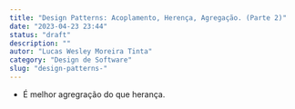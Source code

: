 ```yaml
---
title: "Design Patterns: Acoplamento, Herença, Agregação. (Parte 2)"
date: "2023-04-23 23:44"
status: "draft"
description: ""
autor: "Lucas Wesley Moreira Tinta"
category: "Design de Software"
slug: "design-patterns-"
---
```


- É melhor agregração do que herança.	

